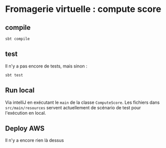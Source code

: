 # Fromagerie virtuelle : compute score

## compile

```shell
sbt compile
```

## test

Il n'y a pas encore de tests, mais sinon :
```shell
sbt test
```

## Run local

Via intelliJ en exécutant le `main` de la classe `ComputeScore`. Les fichiers dans `src/main/resources` servent actuellement de scénario de test pour l'exécution en local.

## Deploy AWS

Il n'y a encore rien là dessus
